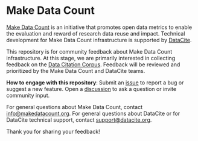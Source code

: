 # Make Data Count
[Make Data Count](https://makedatacount.org) is an initiative that promotes open data metrics to enable the evaluation and reward of research data reuse and impact. Technical development for Make Data Count infrastructure is supported by [DataCite](https://datacite.org). 

This repository is for community feedback about Make Data Count infrastructure. At this stage, we are primarily interested in collecting feedback on the [Data Citation Corpus](https://makedatacount.org/data-citation/). Feedback will be reviewed and prioritized by the Make Data Count and DataCite teams. 

**How to engage with this repository**: Submit an [issue](https://github.com/datacite/make-data-count/issues/new/choose) to report a bug or suggest a new feature. Open a [discussion](https://github.com/datacite/make-data-count/discussions) to ask a question or invite community input. 

For general questions about Make Data Count, contact info@makedatacount.org. For general questions about DataCite or for DataCite technical support, contact support@datacite.org.

Thank you for sharing your feedback!


